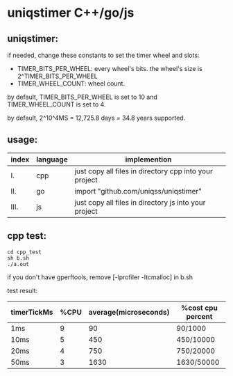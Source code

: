 # uniqstimer C++/go/js

## uniqstimer:
if needed, change these constants to set the timer wheel and slots:
* TIMER_BITS_PER_WHEEL: every wheel's bits. the wheel's size is 2^TIMER_BITS_PER_WHEEL
* TIMER_WHEEL_COUNT: wheel count.

by default, TIMER_BITS_PER_WHEEL is set to 10 and TIMER_WHEEL_COUNT is set to 4.

by default, 2^10^4MS = 12,725.8 days = 34.8 years  supported.

## usage:
index | language | implemention
------ | ------ | ------
I. | cpp | just copy all files in directory cpp into your project
II. | go | import "github.com/uniqss/uniqstimer"
III. | js | just copy all files in directory js into your project

## cpp test:
```
cd cpp_test
sh b.sh
./a.out
```
if you don't have gperftools, remove [-lprofiler -ltcmalloc] in b.sh

test result:

timerTickMs | %CPU | average(microseconds) | %cost cpu percent
------ | ------ | ------ | ------
1ms | 9 | 90 | 90/1000
10ms | 5 | 450 | 450/10000
20ms | 4 | 750 | 750/20000
50ms | 3 | 1630 | 1630/50000
